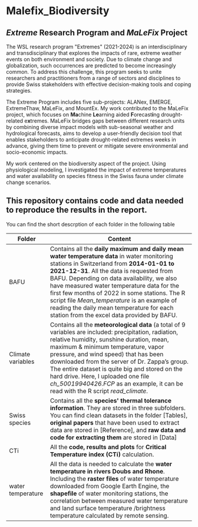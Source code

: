 # Malefix_Biodiversity

## _Extreme_ Research Program and _MaLeFix_ Project
The WSL research program "Extremes" (2021-2024) is an interdisciplinary and transdisciplinary that explores the impacts of rare, extreme weather events on both environment and society. Due to climate change and globalization, such occurrences are predicted to become increasingly common. To address this challenge, this program seeks to unite researchers and practitioners from a range of sectors and disciplines to provide Swiss stakeholders with effective decision-making tools and coping strategies.

The Extreme Program includes five sub-projects: ALANex, EMERGE, ExtremeThaw, MaLeFix, and MountEx. My work contributed to the MaLeFix project, which focuses on **Ma**chine **Le**arning aided **F**orecast**i**ng drought-related e**x**tremes. MaLeFix bridges gaps between different research units by combining diverse impact models with sub-seasonal weather and hydrological forecasts, aims to develop a user-friendly decision tool that enables stakeholders to anticipate drought-related extremes weeks in advance, giving them time to prevent or mitigate severe environmental and socio-economic impacts.

My work centered on the biodiversity aspect of the project. Using physiological modeling, I investigated the impact of extreme temperatures and water availability on species fitness in the Swiss fauna under climate change scenarios.

## This repository contains code and data needed to reproduce the results in the report. 

You can find the short descrption of each folder in the following table

| Folder | Content |
| ------------- | ------------- |
| BAFU  | Contains all the **daily maximum and daily mean water temperature data** in water monitoring stations in Switzerland from **2014-01-01 to 2021-12-31**. All the data is requested from BAFU. Depending on data availability, we also have measured water temperature data for the first few months of 2022 in some stations. The R script file _Mean_temperature_ is an example of reading the daily mean temperature for each station from the excel data provided by BAFU.  |
| Climate variables  | Contains all the **meteorological data** (a total of 9 variables are included: precipitation, radiation, relative humidity, sunshine duration, mean, maximum & minimum temperature, vapor pressure, and wind speed) that has been downloaded from the server of Dr. Zappa’s group. The entire dataset is quite big and stored on the hard drive. Here, I uploaded one file _ch_50019940426.FCP_ as an example, it can be read with the R script _read_climate_.  |
| Swiss species  | Contains all the **species' thermal tolerance information**. They are stored in three subfolders. You can find clean datasets in the folder [Tables], **original papers** that have been used to extract data are stored in [Reference], and **raw data and code for extracting them** are stored in [Data]   |
| CTi   | All the **code, results and plots** for **Critical Temperature index (CTi)** calculation.  |
| water temperature   | All the data is needed to calculate the **water temperature in rivers Doubs and Rhone**. Including the **raster files** of water temperature downloaded from Google Earth Engine, the **shapefile** of water monitoring stations, the correlation between measured water temperature and land surface temperature /brightness temperature calculated by remote sensing.    |

